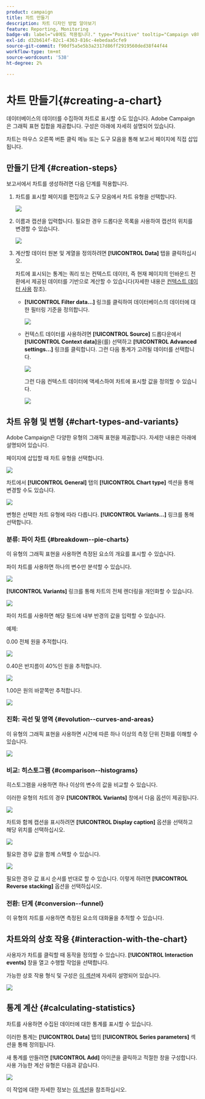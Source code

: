 ```yaml
---
product: campaign
title: 차트 만들기
description: 차트 디자인 방법 알아보기
feature: Reporting, Monitoring
badge-v8: label="v8에도 적용됩니다." type="Positive" tooltip="Campaign v8에도 적용됩니다."
exl-id: d32b614f-82c1-4363-816c-4ebedaa5cfe9
source-git-commit: f90df5a5e5b3a2317d86ff2919560ded38f44f44
workflow-type: tm+mt
source-wordcount: '538'
ht-degree: 2%

---
```


# 차트 만들기{#creating-a-chart}



데이터베이스의 데이터를 수집하여 차트로 표시할 수도 있습니다. Adobe Campaign은 그래픽 표현 집합을 제공합니다. 구성은 아래에 자세히 설명되어 있습니다.

차트는 마우스 오른쪽 버튼 클릭 메뉴 또는 도구 모음을 통해 보고서 페이지에 직접 삽입됩니다.

## 만들기 단계 {#creation-steps}

보고서에서 차트를 생성하려면 다음 단계를 적용합니다.

1. 차트를 표시할 페이지를 편집하고 도구 모음에서 차트 유형을 선택합니다.

   ![](assets/s_advuser_report_page_activity_04.png)

1. 이름과 캡션을 입력합니다. 필요한 경우 드롭다운 목록을 사용하여 캡션의 위치를 변경할 수 있습니다.

   ![](assets/s_ncs_advuser_report_wizard_018.png)

1. 계산할 데이터 원본 및 계열을 정의하려면 **[!UICONTROL Data]** 탭을 클릭하십시오.

   차트에 표시되는 통계는 쿼리 또는 컨텍스트 데이터, 즉 현재 페이지의 인바운드 전환에서 제공된 데이터를 기반으로 계산할 수 있습니다(자세한 내용은 [컨텍스트 데이터 사용](../../reporting/using/using-the-context.md#using-context-data) 참조).

   * **[!UICONTROL Filter data...]** 링크를 클릭하여 데이터베이스의 데이터에 대한 필터링 기준을 정의합니다.

     ![](assets/reporting_graph_add_filter.png)

   * 컨텍스트 데이터를 사용하려면 **[!UICONTROL Source]** 드롭다운에서 **[!UICONTROL Context data]**&#x200B;을(를) 선택하고 **[!UICONTROL Advanced settings...]** 링크를 클릭합니다. 그런 다음 통계가 고려될 데이터를 선택합니다.

     ![](assets/reporting_graph_from_context.png)

     그런 다음 컨텍스트 데이터에 액세스하여 차트에 표시할 값을 정의할 수 있습니다.

     ![](assets/reporting_graph_select-from_context.png)

## 차트 유형 및 변형 {#chart-types-and-variants}

Adobe Campaign은 다양한 유형의 그래픽 표현을 제공합니다. 자세한 내용은 아래에 설명되어 있습니다.

페이지에 삽입할 때 차트 유형을 선택합니다.

![](assets/s_advuser_report_page_activity_04.png)

차트에서 **[!UICONTROL General]** 탭의 **[!UICONTROL Chart type]** 섹션을 통해 변경할 수도 있습니다.

![](assets/reporting_change_graph_type.png)

변형은 선택한 차트 유형에 따라 다릅니다. **[!UICONTROL Variants...]** 링크를 통해 선택합니다.

### 분류: 파이 차트 {#breakdown--pie-charts}

이 유형의 그래픽 표현을 사용하면 측정된 요소의 개요를 표시할 수 있습니다.

파이 차트를 사용하면 하나의 변수만 분석할 수 있습니다.

![](assets/reporting_graph_type_sector_1.png)

**[!UICONTROL Variants]** 링크를 통해 차트의 전체 렌더링을 개인화할 수 있습니다.

![](assets/reporting_graph_type_sector_2.png)

파이 차트를 사용하면 해당 필드에 내부 반경의 값을 입력할 수 있습니다.

예제:

0.00 전체 원을 추적합니다.

![](assets/s_ncs_advuser_report_sector_exple1.png)

0.40은 반지름이 40%인 원을 추적합니다.

![](assets/s_ncs_advuser_report_sector_exple2.png)

1.00은 원의 바깥쪽만 추적합니다.

![](assets/s_ncs_advuser_report_sector_exple3.png)

### 진화: 곡선 및 영역 {#evolution--curves-and-areas}

이 유형의 그래픽 표현을 사용하면 시간에 따른 하나 이상의 측정 단위 진화를 이해할 수 있습니다.

![](assets/reporting_graph_type_curve.png)

### 비교: 히스토그램 {#comparison--histograms}

히스토그램을 사용하면 하나 이상의 변수의 값을 비교할 수 있습니다.

이러한 유형의 차트의 경우 **[!UICONTROL Variants]** 창에서 다음 옵션이 제공됩니다.

![](assets/reporting_select_graph_var.png)

차트와 함께 캡션을 표시하려면 **[!UICONTROL Display caption]** 옵션을 선택하고 해당 위치를 선택하십시오.

![](assets/reporting_select_graph_legend.png)

필요한 경우 값을 함께 스택할 수 있습니다.

![](assets/reporting_graph_type_histo.png)

필요한 경우 값 표시 순서를 반대로 할 수 있습니다. 이렇게 하려면 **[!UICONTROL Reverse stacking]** 옵션을 선택하십시오.

### 전환: 단계 {#conversion--funnel}

이 유형의 차트를 사용하면 측정된 요소의 대화율을 추적할 수 있습니다.

## 차트와의 상호 작용 {#interaction-with-the-chart}

사용자가 차트를 클릭할 때 동작을 정의할 수 있습니다. **[!UICONTROL Interaction events]** 창을 열고 수행할 작업을 선택합니다.

가능한 상호 작용 형식 및 구성은 [이 섹션](../../web/using/static-elements-in-a-web-form.md#inserting-html-content)에 자세히 설명되어 있습니다.

![](assets/s_ncs_advuser_report_wizard_017.png)

## 통계 계산 {#calculating-statistics}

차트를 사용하면 수집된 데이터에 대한 통계를 표시할 수 있습니다.

이러한 통계는 **[!UICONTROL Data]** 탭의 **[!UICONTROL Series parameters]** 섹션을 통해 정의됩니다.

새 통계를 만들려면 **[!UICONTROL Add]** 아이콘을 클릭하고 적절한 창을 구성합니다. 사용 가능한 계산 유형은 다음과 같습니다.

![](assets/reporting_add_statistics.png)

이 작업에 대한 자세한 정보는 [이 섹션](../../reporting/using/using-the-descriptive-analysis-wizard.md#statistics-calculation)을 참조하십시오.

